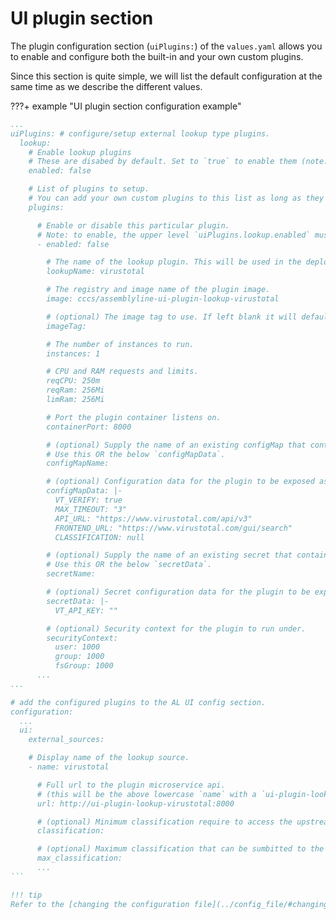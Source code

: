 # UI plugin section

The plugin configuration section (`uiPlugins:`) of the `values.yaml` allows you to enable and configure both the built-in and your own custom plugins.

Since this section is quite simple, we will list the default configuration at the same time as we describe the different values.

???+ example "UI plugin section configuration example"

````yaml
...
uiPlugins: # configure/setup external lookup type plugins.
  lookup:
    # Enable lookup plugins
    # These are disabed by default. Set to `true` to enable them (note: individual plugins must still be enabled).
    enabled: false

    # List of plugins to setup.
    # You can add your own custom plugins to this list as long as they implement the correct interface.
    plugins:

      # Enable or disable this particular plugin.
      # Note: to enable, the upper level `uiPlugins.lookup.enabled` must also be `true`.
      - enabled: false

        # The name of the lookup plugin. This will be used in the deployment definitions.
        lookupName: virustotal

        # The registry and image name of the plugin image.
        image: cccs/assemblyline-ui-plugin-lookup-virustotal

        # (optional) The image tag to use. If left blank it will default to the current Assemblyline version.
        imageTag:

        # The number of instances to run.
        instances: 1

        # CPU and RAM requests and limits.
        reqCPU: 250m
        reqRam: 256Mi
        limRam: 256Mi

        # Port the plugin container listens on.
        containerPort: 8000

        # (optional) Supply the name of an existing configMap that contains configuration data for the plugin.
        # Use this OR the below `configMapData`.
        configMapName:

        # (optional) Configuration data for the plugin to be exposed as environment variables.
        configMapData: |-
          VT_VERIFY: true
          MAX_TIMEOUT: "3"
          API_URL: "https://www.virustotal.com/api/v3"
          FRONTEND_URL: "https://www.virustotal.com/gui/search"
          CLASSIFICATION: null

        # (optional) Supply the name of an existing secret that contains configuration data for the plugin.
        # Use this OR the below `secretData`.
        secretName:

        # (optional) Secret configuration data for the plugin to be exposed as environment variables.
        secretData: |-
          VT_API_KEY: ""

        # (optional) Security context for the plugin to run under.
        securityContext:
          user: 1000
          group: 1000
          fsGroup: 1000
      ...
...

# add the configured plugins to the AL UI config section.
configuration:
  ...
  ui:
    external_sources:

    # Display name of the lookup source.
    - name: virustotal

      # Full url to the plugin microservice api.
      # (this will be the above lowercase `name` with a `ui-plugin-lookup-` prefix)
      url: http://ui-plugin-lookup-virustotal:8000

      # (optional) Minimum classification require to access the upstream service.
      classification:

      # (optional) Maximum classification that can be sumbitted to the upstream service.
      max_classification:
      ...
```

!!! tip
Refer to the [changing the configuration file](../config_file/#changing-the-configuration-file) documentation for more detail on where and how to change the configuration of the system.
````
